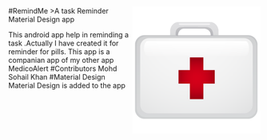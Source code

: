 <img src="ic_launcher.png" align="right" />
#RemindMe
>A task Reminder Material Design app

This android app help in reminding a task .Actually I have created it for reminder for pills.
This app is a companian app of my other app MedicoAlert
#Contributors
Mohd Sohail Khan
#Material Design
Material Design is added to the app
